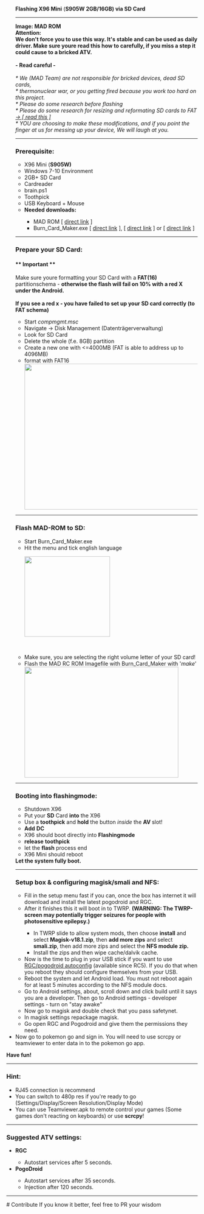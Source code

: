 <p>
<ul>
<p style="text-align: ;"><strong>Flashing X96 Mini</strong> (<strong>S905W 2GB/16GB) via SD Card</strong><br>
<hr />
<strong>Image: </strong><strong>MAD ROM</strong><br>
<strong>Attention:<br>
We don't force you to use this way. It's stable and can be used as daily driver. Make sure youre read this how to carefully, if you miss a step it could cause to a bricked ATV. <br><br>- Read careful -</strong></h6><br><br>
<em>* We (MAD Team) are not responsible for bricked devices, dead SD cards,<br>
 * thermonuclear war, or you getting fired because you work too hard on this project. <br> * Please do some research before flashing<br>
 * Please do some research for resizing and reformating SD cards to FAT <a href="https://www.instructables.com/id/Format-USB-Flash-Drive-to-FATFAT16-not-FAT32/"> -> [ read this ]</a> <br>
 * YOU are choosing to make these modifications, and if you point the finger at us for messing up your device, We will laugh at you.<br>
 </em>
<hr />
</ul>
<ul>
<h3>Prerequisite:</h3>
<ul>
 	<li>X96 Mini (<strong>S905W)</strong></li>
 	<li>Windows 7-10 Environment</li>
 	<li>2GB+ SD Card</li>
 	<li>Cardreader</li>
 	<li>brain.ps1</li>
 	<li>Toothpick</li>
 	<li>USB Keyboard + Mouse</li>
 	<li><b>Needed downloads:</b></li>
	<ul>
 	<li>MAD ROM [ <a href="https://github.com/Map-A-Droid/MAD-ATV/releases"> direct link</a> ] </li>
 	<li>Burn_Card_Maker.exe [ <a href="https://share108.com/06r0pntu2p6h/Burn_Card_Maker%E5%B7%A5%E5%85%B7.rar">direct link</a> ], [ <a href="https://www.mediafire.com/?v28g81wjx25dyk3">direct link</a> ] or [ <a href="http://www.filefactory.com/file/7d4u08th9qpn/Burn_Card_Maker%E5%B7%A5%E5%85%B7.rar">direct link</a> ]</li>
 	</ul></ul><p>
 
<hr />
<h3>Prepare your SD Card:</h3>
<h4><strong>** Important **</strong></h4>
Make sure youre formatting your SD Card with a <strong>FAT(16)</strong> partitionschema - <strong>otherwise the flash will fail on 10% with a red X under the Android.
<br><br>If you see a red x - you have failed to set up your SD card correctly (to FAT schema)</strong>
<p>
<ul>
 	<li>Start <em>compmgmt.msc</em></li>
 	<li>Navigate -&gt; Disk Management (Datenträgerverwaltung)</li>
 	<li>Look for SD Card</li>
 	<li>Delete the whole (f.e. 8GB) partition</li>
 	<li>Create a new one with <=4000MB (FAT is able to address up to 4096MB)</li>
 	<li>format with FAT16</li>
<a href="https://pixlblog.pixlmap.de/wp-content/uploads/2019/06/fat16.png"><img class="wp-image-229 size-full" src="https://pixlblog.pixlmap.de/wp-content/uploads/2019/06/fat16.png" alt="" width="490" height="383" /></a>
</ul>
<hr />

<h3>Flash MAD-ROM to SD:</h3>
<ul>
 	<li>Start Burn_Card_Maker.exe
 	<li>Hit the menu and tick english language</li>

<a href="https://pixlblog.pixlmap.de/wp-content/uploads/2019/06/burnen.png"><img class="wp-image-226 " src="https://pixlblog.pixlmap.de/wp-content/uploads/2019/06/burnen.png" alt="" width="225" height="211" /></a>
</ul>
&nbsp;
<ul>
<li>Make sure, you are selecting the right volume letter of your SD card!</li>
 	<li>Flash the MAD RC ROM Imagefile with Burn_Card_Maker with '<em>make</em>'</li>
<a href="https://pixlblog.pixlmap.de/wp-content/uploads/2019/06/burncardmaker2.png"><img class="wp-image-181 aligncenter" src="https://pixlblog.pixlmap.de/wp-content/uploads/2019/06/burncardmaker2.png" alt="" width="405" height="291" /></a>
</ul>
<hr />

<h3>Booting into flashingmode:</h3>
<ul>
 	<li>Shutdown X96</li>
 	<li>Put your <strong>SD</strong> Card <strong>into</strong> the X96</li>
 	<li>Use a <strong>toothpick</strong> and <strong>hold</strong> the button <em>inside</em> the <strong>AV </strong>slot!</li>
 	<li><strong>Add</strong> <strong>DC</strong></li>
 	<li>X96 should boot directly into <strong>Flashingmode</strong></li>
 	<li><strong>release</strong> <strong>toothpick</strong></li>
 	<li>let the <strong>flash</strong> process end</li>
 	<li>X96 Mini should reboot</li>
</ul>
<strong>Let the system fully boot.</strong>
<hr />
<h3>Setup box & configuring magisk/smali and NFS:</h3>
<ul>
<li>Fill in the setup menu fast if you can, once the box has internet it will download and install the latest pogodroid and RGC.</li>
<li>After it finishes this it will boot in to TWRP. <b>(WARNING: The TWRP-screen may potentially trigger seizures for people with photosensitive epilepsy.)</b></li>
<ul>
<li>In TWRP slide to allow system mods, then choose <b>install</b> and select <b>Magisk-v18.1.zip</b>, then <b>add more zips</b> and select <b>smali.zip</b>, then add more zips and select the <b>NFS module zip.</b></li>
<li>Install the zips and then wipe cache/dalvik cache.</li></ul>
<li>Now is the time to plug in your USB stick if you want to use <a href="https://github.com/Map-A-Droid/MAD-ATV/blob/master/README_autoconfig.md">RGC/pogodroid autoconfig</a> (available since RC5). If you do that when you reboot they should configure themselves from your USB.</li>
<li>Reboot the system and let Android load. You must not reboot again for at least 5 minutes according to the NFS module docs.</li>
<li>Go to Android settings, about, scroll down and click build until it says you are a developer. Then go to Android settings - developer settings - turn on "stay awake"</li>
<li>Now go to magisk and double check that you pass safetynet.</li>
<li>In magisk settings repackage magisk.</li>
<li>Go open RGC and Pogodroid and give them the permissions they need.</li></ul>
<li>Now go to pokemon go and sign in. You will need to use scrcpy or teamviewer to enter data in to the pokemon go app.</li>
</ul>
<strong>Have fun!</strong>
<hr />
<h3>Hint:</h3>
<ul>
 	<li>RJ45 connection is recommend</li>
 	<li>You can switch to 480p res if you're ready to go (Settings/Display/Screen Resolution/Display Mode)</li>
 	<li>You can use Teamviewer.apk to remote control your games (Some games don't reacting on keyboards) or use <strong>scrcpy</strong>!</li>
</ul>

<hr />
<h3>Suggested ATV settings:</h3>
<ul>
 	<strong><li>RGC</li></strong>
	<ul>
	<li>Autostart services after 5 seconds.
	</ul>
	<strong><li>PogoDroid</li></strong>
	<ul>
	<li>Autostart services after 35 seconds.</li>
	<li>Injection after 120 seconds.</li>
	</ul>
</ul>
<hr />
# Contribute
If you know it better, feel free to PR your wisdom
